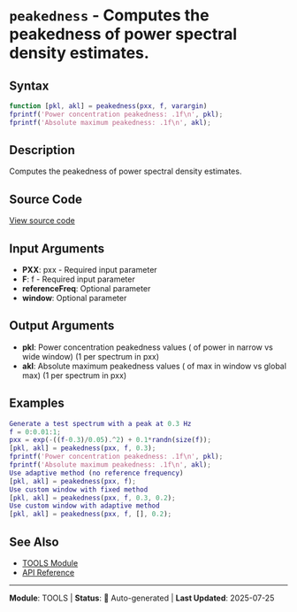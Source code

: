 # `peakedness` - Computes the peakedness of power spectral density estimates.

## Syntax

```matlab
function [pkl, akl] = peakedness(pxx, f, varargin)
fprintf('Power concentration peakedness: .1f\n', pkl);
fprintf('Absolute maximum peakedness: .1f\n', akl);
```

## Description

Computes the peakedness of power spectral density estimates.

## Source Code

[View source code](../../../src/tools/peakedness.m)

## Input Arguments

- **PXX**: pxx - Required input parameter
- **F**: f - Required input parameter
- **referenceFreq**: Optional parameter
- **window**: Optional parameter

## Output Arguments

- **pkl**: Power concentration peakedness values ( of power in narrow vs wide window) (1 per spectrum in pxx)
- **akl**: Absolute maximum peakedness values ( of max in window vs global max) (1 per spectrum in pxx)

## Examples

```matlab
Generate a test spectrum with a peak at 0.3 Hz
f = 0:0.01:1;
pxx = exp(-((f-0.3)/0.05).^2) + 0.1*randn(size(f));
[pkl, akl] = peakedness(pxx, f, 0.3);
fprintf('Power concentration peakedness: .1f\n', pkl);
fprintf('Absolute maximum peakedness: .1f\n', akl);
Use adaptive method (no reference frequency)
[pkl, akl] = peakedness(pxx, f);
Use custom window with fixed method
[pkl, akl] = peakedness(pxx, f, 0.3, 0.2);
Use custom window with adaptive method
[pkl, akl] = peakedness(pxx, f, [], 0.2);
```

## See Also

- [TOOLS Module](README.md)
- [API Reference](../README.md)

---

**Module**: TOOLS | **Status**: 🔄 Auto-generated | **Last Updated**: 2025-07-25
